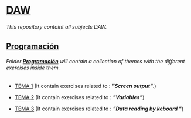 # [DAW](https://github.com/FernandoLeivaBrenes/DAW)
###### This repository containt all subjects DAW.

## [Programación](https://github.com/FernandoLeivaBrenes/DAW/tree/master/PROGRAMACION)
###### Folder **[Programación](https://github.com/FernandoLeivaBrenes/DAW/tree/master/PROGRAMACION)** will contain a collection of themes with the different exercises inside them.

* [TEMA 1](https://github.com/FernandoLeivaBrenes/DAW/tree/master/PROGRAMACION/TEMA_1)
(It contain exercises related to : *__"Screen output"__*.)

* [TEMA 2](https://github.com/FernandoLeivaBrenes/DAW/tree/master/PROGRAMACION/TEMA_2)
(It contain exercises related to : *__"Variables"__*)

* [TEMA 3](https://github.com/FernandoLeivaBrenes/DAW/tree/master/PROGRAMACION/TEMA_3)
(It contain exercises related to : *__"Data reading by keboard "__*)
